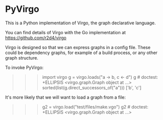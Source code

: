 # PyVirgo

This is a Python implementation of Virgo, the graph declarative language.

You can find details of Virgo with the Go implementation at https://github.com/r2d4/virgo

Virgo is designed so that we can express graphs in a config file. These could be dependency graphs, for example of a build process, or any other graph structure.

To invoke PyVirgo:
>>> import virgo
>>> g = virgo.loads("a -> b, c <- d")
>>> g       # doctest: +ELLIPSIS
<virgo.graph.Graph object at ...>
>>> sorted(list(g.direct_successors_of("a")))
['b', 'c']

It's more likely that we will want to load a graph from a file:
>>> g2 = virgo.load("test/files/make.vgo")
>>> g2      # doctest: +ELLIPSIS
<virgo.graph.Graph object at ...>
